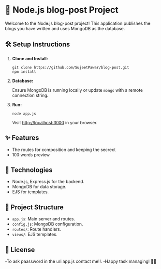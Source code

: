 # 📝 Node.js blog-post  Project

Welcome to the Node.js blog-post project! This application publishes the blogs you have written and uses MongoDB as the database.

## 🛠️ Setup Instructions

<ol>
  <li><strong>Clone and Install:</strong>
    <pre><code>git clone https://github.com/SujeetPawar/blog-post.git<br>npm install</code></pre>
  </li>
  <li><strong>Database:</strong>
    <p>Ensure MongoDB is running locally or update <code>mongo</code> with a remote connection string.</p>
  </li>
  <li><strong>Run:</strong>
    <pre><code>node app.js</code></pre>
    <p>Visit <a href="http://localhost:3000">http://localhost:3000</a> in your browser.</p>
  </li>
</ol>

## ✨ Features

<ul>
  <li>The routes for composition and  keeping the secrect</li>
  <li>100 words preview</li>
</ul>

## 🚀 Technologies

<ul>
  <li>Node.js, Express.js for the backend.</li>
  <li>MongoDB for data storage.</li>
  <li>EJS for templates.</li>
</ul>

## 📂 Project Structure

<ul>
  <li><code>app.js</code>: Main server and routes.</li>
  <li><code>config.js</code>: MongoDB configuration.</li>
  <li><code>routes/</code>: Route handlers.</li>
  <li><code>views/</code>: EJS templates.</li>
</ul>

## 📝 License
-To ask paassword in the uri app.js contact me!!.
-Happy task managing! 🚀📅
